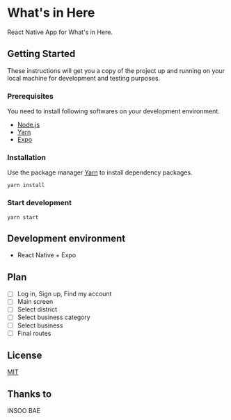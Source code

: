 # What's in Here

React Native App for What's in Here.

## Getting Started

These instructions will get you a copy of the project up and running on your local machine for development and testing purposes.

### Prerequisites

You need to install following softwares on your development environment.

- [Node.js](https://nodejs.org/)
- [Yarn](https://yarnpkg.com/)
- [Expo](https://expo.io/)

### Installation

Use the package manager [Yarn](https://yarnpkg.com/) to install dependency packages.

```shell
yarn install
```

### Start development

```shell
yarn start
```

## Development environment

- React Native + Expo

## Plan

- [ ] Log in, Sign up, Find my account
- [ ] Main screen
- [ ] Select district
- [ ] Select business category
- [ ] Select business
- [ ] Final routes

## License

[MIT](LICENSE)

## Thanks to

INSOO BAE
